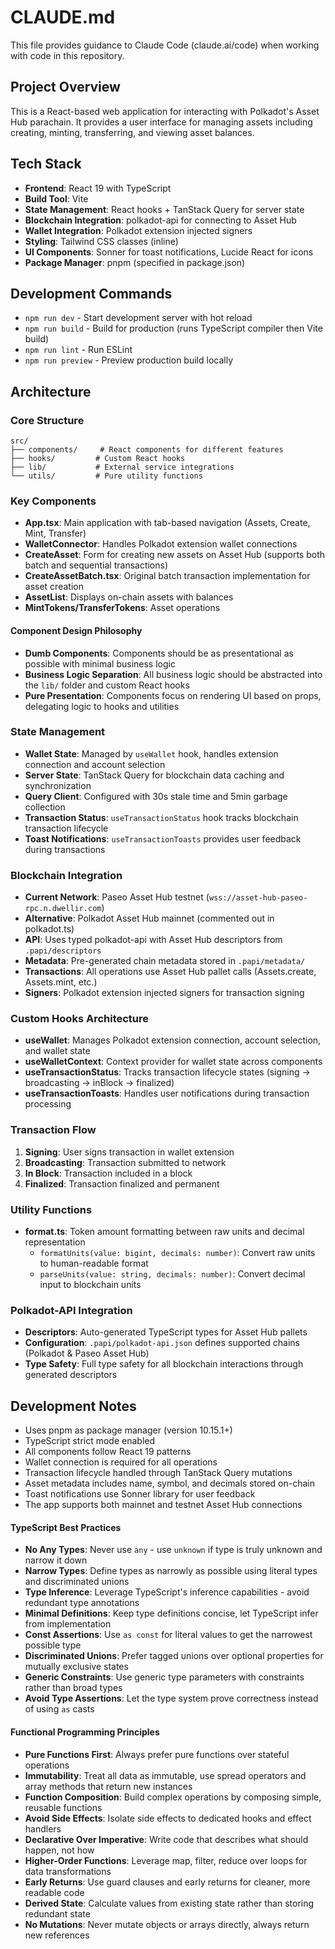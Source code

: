 # CLAUDE.md

This file provides guidance to Claude Code (claude.ai/code) when working with code in this repository.

## Project Overview

This is a React-based web application for interacting with Polkadot's Asset Hub parachain. It provides a user interface for managing assets including creating, minting, transferring, and viewing asset balances.

## Tech Stack

- **Frontend**: React 19 with TypeScript
- **Build Tool**: Vite
- **State Management**: React hooks + TanStack Query for server state
- **Blockchain Integration**: polkadot-api for connecting to Asset Hub
- **Wallet Integration**: Polkadot extension injected signers
- **Styling**: Tailwind CSS classes (inline)
- **UI Components**: Sonner for toast notifications, Lucide React for icons
- **Package Manager**: pnpm (specified in package.json)

## Development Commands

- `npm run dev` - Start development server with hot reload
- `npm run build` - Build for production (runs TypeScript compiler then Vite build)
- `npm run lint` - Run ESLint
- `npm run preview` - Preview production build locally

## Architecture

### Core Structure

```
src/
├── components/     # React components for different features
├── hooks/         # Custom React hooks
├── lib/           # External service integrations
└── utils/         # Pure utility functions
```

### Key Components

- **App.tsx**: Main application with tab-based navigation (Assets, Create, Mint, Transfer)
- **WalletConnector**: Handles Polkadot extension wallet connections
- **CreateAsset**: Form for creating new assets on Asset Hub (supports both batch and sequential transactions)
- **CreateAssetBatch.tsx**: Original batch transaction implementation for asset creation
- **AssetList**: Displays on-chain assets with balances
- **MintTokens/TransferTokens**: Asset operations

#### Component Design Philosophy

- **Dumb Components**: Components should be as presentational as possible with minimal business logic
- **Business Logic Separation**: All business logic should be abstracted into the `lib/` folder and custom React hooks
- **Pure Presentation**: Components focus on rendering UI based on props, delegating logic to hooks and utilities

### State Management

- **Wallet State**: Managed by `useWallet` hook, handles extension connection and account selection
- **Server State**: TanStack Query for blockchain data caching and synchronization
- **Query Client**: Configured with 30s stale time and 5min garbage collection
- **Transaction Status**: `useTransactionStatus` hook tracks blockchain transaction lifecycle
- **Toast Notifications**: `useTransactionToasts` provides user feedback during transactions

### Blockchain Integration

- **Current Network**: Paseo Asset Hub testnet (`wss://asset-hub-paseo-rpc.n.dwellir.com`)
- **Alternative**: Polkadot Asset Hub mainnet (commented out in polkadot.ts)
- **API**: Uses typed polkadot-api with Asset Hub descriptors from `.papi/descriptors`
- **Metadata**: Pre-generated chain metadata stored in `.papi/metadata/`
- **Transactions**: All operations use Asset Hub pallet calls (Assets.create, Assets.mint, etc.)
- **Signers**: Polkadot extension injected signers for transaction signing

### Custom Hooks Architecture

- **useWallet**: Manages Polkadot extension connection, account selection, and wallet state
- **useWalletContext**: Context provider for wallet state across components
- **useTransactionStatus**: Tracks transaction lifecycle states (signing → broadcasting → inBlock → finalized)
- **useTransactionToasts**: Handles user notifications during transaction processing

### Transaction Flow

1. **Signing**: User signs transaction in wallet extension
2. **Broadcasting**: Transaction submitted to network
3. **In Block**: Transaction included in a block
4. **Finalized**: Transaction finalized and permanent

### Utility Functions

- **format.ts**: Token amount formatting between raw units and decimal representation
  - `formatUnits(value: bigint, decimals: number)`: Convert raw units to human-readable format
  - `parseUnits(value: string, decimals: number)`: Convert decimal input to blockchain units

### Polkadot-API Integration

- **Descriptors**: Auto-generated TypeScript types for Asset Hub pallets
- **Configuration**: `.papi/polkadot-api.json` defines supported chains (Polkadot & Paseo Asset Hub)
- **Type Safety**: Full type safety for all blockchain interactions through generated descriptors

## Development Notes

- Uses pnpm as package manager (version 10.15.1+)
- TypeScript strict mode enabled
- All components follow React 19 patterns
- Wallet connection is required for all operations
- Transaction lifecycle handled through TanStack Query mutations
- Asset metadata includes name, symbol, and decimals stored on-chain
- Toast notifications use Sonner library for user feedback
- The app supports both mainnet and testnet Asset Hub connections

#### TypeScript Best Practices

- **No Any Types**: Never use `any` - use `unknown` if type is truly unknown and narrow it down
- **Narrow Types**: Define types as narrowly as possible using literal types and discriminated unions
- **Type Inference**: Leverage TypeScript's inference capabilities - avoid redundant type annotations
- **Minimal Definitions**: Keep type definitions concise, let TypeScript infer from implementation
- **Const Assertions**: Use `as const` for literal values to get the narrowest possible type
- **Discriminated Unions**: Prefer tagged unions over optional properties for mutually exclusive states
- **Generic Constraints**: Use generic type parameters with constraints rather than broad types
- **Avoid Type Assertions**: Let the type system prove correctness instead of using `as` casts

#### Functional Programming Principles

- **Pure Functions First**: Always prefer pure functions over stateful operations
- **Immutability**: Treat all data as immutable, use spread operators and array methods that return new instances
- **Function Composition**: Build complex operations by composing simple, reusable functions
- **Avoid Side Effects**: Isolate side effects to dedicated hooks and effect handlers
- **Declarative Over Imperative**: Write code that describes what should happen, not how
- **Higher-Order Functions**: Leverage map, filter, reduce over loops for data transformations
- **Early Returns**: Use guard clauses and early returns for cleaner, more readable code
- **Derived State**: Calculate values from existing state rather than storing redundant state
- **No Mutations**: Never mutate objects or arrays directly, always return new references
